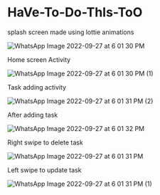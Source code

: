 # HaVe-To-Do-ThIs-ToO

splash screen made using lottie animations 

![WhatsApp Image 2022-09-27 at 6 01 30 PM](https://user-images.githubusercontent.com/100133057/192528969-46379459-ee22-4011-a3a0-7abd4cccab11.jpeg)

Home screen Activity

![WhatsApp Image 2022-09-27 at 6 01 30 PM (1)](https://user-images.githubusercontent.com/100133057/192529073-a3cb3e76-8c25-4a4a-8546-7eb87c6dbcbf.jpeg)

Task adding activity 

![WhatsApp Image 2022-09-27 at 6 01 31 PM (2)](https://user-images.githubusercontent.com/100133057/192529376-76cd0288-d1de-49af-a956-572945cce621.jpeg)

After adding task

![WhatsApp Image 2022-09-27 at 6 01 32 PM](https://user-images.githubusercontent.com/100133057/192529479-25789df6-b8d5-40c5-a90e-91789448c9be.jpeg)

Right swipe to delete task

![WhatsApp Image 2022-09-27 at 6 01 31 PM](https://user-images.githubusercontent.com/100133057/192529571-b937ab59-a8f3-4b1d-b957-3a5513ce9e97.jpeg)

Left swipe to update task

![WhatsApp Image 2022-09-27 at 6 01 31 PM (1)](https://user-images.githubusercontent.com/100133057/192529788-cc1af165-d5bf-4f68-8d36-347ca8c7f94a.jpeg)
